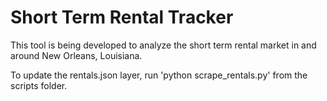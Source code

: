 # Short Term Rental Tracker

This tool is being developed to analyze the short term rental market in and around New Orleans, Louisiana. 

To update the rentals.json layer, run 'python scrape_rentals.py' from the scripts folder. 